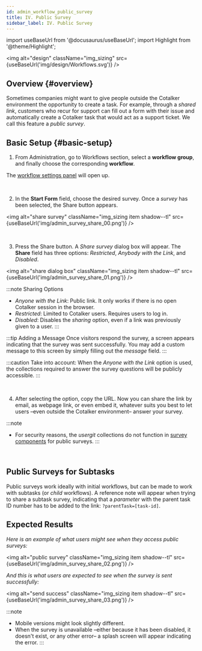 ```yaml
---
id: admin_workflow_public_survey
title: IV. Public Survey
sidebar_label: IV. Public Survey
---
```

import useBaseUrl from '@docusaurus/useBaseUrl'; 
import Highlight from '@theme/Highlight';

<img alt="design" className="img_sizing" src={useBaseUrl('img/design/Workflows.svg')} />
<br/>


## Overview {#overview}
Sometimes companies might want to give people outside the Cotalker environment the opportunity to create a task. For example, through a _shared link_, customers who recur for support can fill out a form with their issue and automatically create a Cotalker task that would act as a support ticket. We call this feature a _public survey_.


## Basic Setup {#basic-setup}
<div className="alert alert--secondary">

1. From <span className="badge badge--primary">Administration</span>, go to <span className="badge badge--primary">Workflows</span> section, select a **workflow group**, and finally choose the corresponding **workflow**.

  The [workflow settings panel](/docs/documentation/admin/workflows/admin_workflow_configure#edit-a-single-workflow) will open up.

</div>
<br/>

<div className="alert alert--secondary">

2. In the **Start Form** field, choose the desired survey. Once a _survey_ has been selected, the <span className="badge badge--primary">Share</span> button appears.

<img alt="share survey" className="img_sizing item shadow--tl" src={useBaseUrl('img/admin_survey_share_00.png')} />
<br/>

</div>
<br/>

<div className="alert alert--secondary">

3. Press the <span className="badge badge--primary">Share</span> button. A _Share survey_ dialog box will appear. The **Share** field has three options: _Restricted_, _Anybody with the Link_, and _Disabled_.

<img alt="share dialog box" className="img_sizing item shadow--tl" src={useBaseUrl('img/admin_survey_share_01.png')} />
<br/>

:::note Sharing Options
  - _Anyone with the Link_: Public link. It only works if there is no open Cotalker session in the browser. 
  - _Restricted_: Limited to Cotalker users. Requires users to log in.
  - _Disabled_: Disables the _sharing_ option, even if a link was previously given to a user.
:::

:::tip Adding a Message
Once visitors respond the survey, a screen appears indicating that the survey was sent successfully. You may add a custom message to this screen by simply filling out the _message_ field.
:::

:::caution Take into account:
When the _Anyone with the Link_ option is used, the collections required to answer the survey questions will be publicly accessible.
:::

</div>
<br/>

<div className="alert alert--secondary">

4. After selecting the option, copy the URL. Now you can share the link by email, as webpage link, or even embed it, whatever suits you best to let users –even outside the Cotalker environment– answer your survey.

:::note
- For security reasons, the _usergit_ collections do not function in [survey components](/docs/documentation/admin/admin_survey) for public surveys.
:::

</div>
<br/>

## Public Surveys for Subtasks
Public surveys work ideally with initial workflows, but can be made to work with subtasks (or _child_ workflows). A reference note will appear when trying to share a subtask survey, indicating that a _parameter_ with the parent task ID number has to be added to the link: `?parentTask=[task-id]`.


## Expected Results
_Here is an example of what users might see when they access public surveys:_


<img alt="public survey" className="img_sizing item shadow--tl" src={useBaseUrl('img/admin_survey_share_02.png')} />
<br/>


_And this is what users are expected to see when the survey is sent successfully:_


<img alt="send success" className="img_sizing item shadow--tl" src={useBaseUrl('img/admin_survey_share_03.png')} />
<br/>

:::note
- Mobile versions might look slightly different.
- When the survey is unavailable –either because it has been disabled, it doesn't exist, or any other error– a splash screen will appear indicating the error.
:::